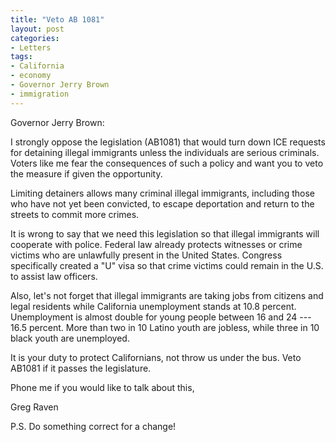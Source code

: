 ```yaml
---
title: "Veto AB 1081"
layout: post
categories:
- Letters
tags:
- California
- economy
- Governor Jerry Brown
- immigration
---
```


Governor Jerry Brown:

I strongly oppose the legislation (AB1081) that would turn down ICE requests for detaining illegal immigrants unless the individuals are serious criminals. Voters like me fear the consequences of such a policy and want you to veto the measure if given the opportunity.  
  
Limiting detainers allows many criminal illegal immigrants, including those who have not yet been convicted, to escape deportation and return to the streets to commit more crimes.

It is wrong to say that we need this legislation so that illegal immigrants will cooperate with police. Federal law already protects witnesses or crime victims who are unlawfully present in the United States. Congress specifically created a "U" visa so that crime victims could remain in the U.S. to assist law officers.

Also, let's not forget that illegal immigrants are taking jobs from citizens and legal residents while California unemployment stands at 10.8 percent. Unemployment is almost double for young people between 16 and 24 --- 16.5 percent. More than two in 10 Latino youth are jobless, while three in 10 black youth are unemployed.

It is your duty to protect Californians, not throw us under the bus. Veto AB1081 if it passes the legislature.

Phone me if you would like to talk about this,

Greg Raven

P.S. Do something correct for a change!